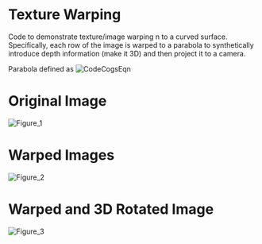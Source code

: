 # Texture Warping
Code to demonstrate texture/image warping n to a curved surface. Specifically, each row of the image is warped to a parabola to synthetically introduce depth information (make it 3D) and then project it to a camera.

Parabola defined as ![CodeCogsEqn](https://user-images.githubusercontent.com/3444740/58933621-85668780-8785-11e9-9f39-81d5db9fefb3.gif) 


# Original Image
![Figure_1](https://user-images.githubusercontent.com/3444740/58933955-8a780680-8786-11e9-815b-d31a10f82054.png)

# Warped Images
![Figure_2](https://user-images.githubusercontent.com/3444740/58933958-8d72f700-8786-11e9-91f4-2ac1f1a9de58.png)

# Warped and 3D Rotated Image
![Figure_3](https://user-images.githubusercontent.com/3444740/58934535-5998d100-8788-11e9-9a41-9e6893ae6a9f.png)

